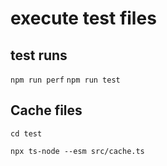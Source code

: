 # execute test files

## test runs
```npm run perf```
```npm run test```

## Cache files
```cd test```

```npx ts-node --esm src/cache.ts```

